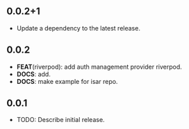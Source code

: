 ## 0.0.2+1

 - Update a dependency to the latest release.

## 0.0.2

 - **FEAT**(riverpod): add auth management provider riverpod.
 - **DOCS**: add.
 - **DOCS**: make example for isar repo.

## 0.0.1

* TODO: Describe initial release.
